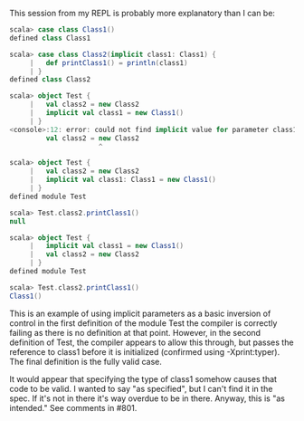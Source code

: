 This session from my REPL is probably more explanatory than I can be:

```scala
scala> case class Class1()
defined class Class1

scala> case class Class2(implicit class1: Class1) {
     |   def printClass1() = println(class1)
     | }
defined class Class2

scala> object Test {
     |   val class2 = new Class2
     |   implicit val class1 = new Class1()
     | }
<console>:12: error: could not find implicit value for parameter class1: Class1
         val class2 = new Class2
                      ^

scala> object Test {
     |   val class2 = new Class2
     |   implicit val class1: Class1 = new Class1()
     | }
defined module Test

scala> Test.class2.printClass1()
null

scala> object Test {
     |   implicit val class1 = new Class1()
     |   val class2 = new Class2
     | }
defined module Test

scala> Test.class2.printClass1()
Class1()
```

This is an example of using implicit parameters as a basic inversion of control in the first definition of the module Test the compiler is correctly failing as there is no definition at that point. However, in the second definition of Test, the compiler appears to allow this through, but passes the reference to class1 before it is initialized (confirmed using -Xprint:typer). The final definition is the fully valid case.

It would appear that specifying the type of class1 somehow causes that code to be valid.
I wanted to say "as specified", but I can't find it in the spec.  If it's not in there it's way overdue to be in there.  Anyway, this is "as intended." See comments in #801.
